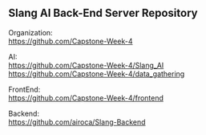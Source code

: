 ## Slang AI Back-End Server Repository

Organization:</br>
https://github.com/Capstone-Week-4

AI:</br>
https://github.com/Capstone-Week-4/Slang_AI</br>
https://github.com/Capstone-Week-4/data_gathering

FrontEnd:</br>
https://github.com/Capstone-Week-4/frontend

Backend:</br>
https://github.com/airoca/Slang-Backend
